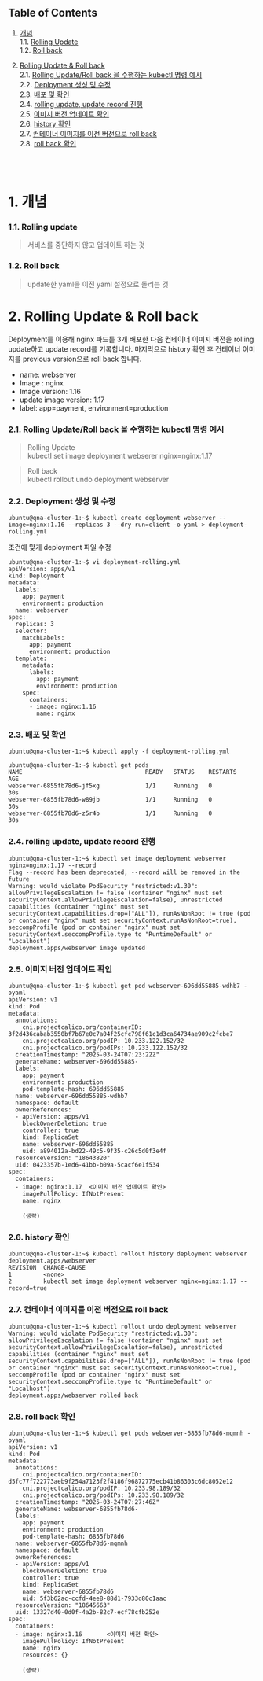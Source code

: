 ## Table of Contents

1. [개념](#1)<br>
  1.1. [Rolling Update](#1.1)<br>
  1.2. [Roll back](#1.2)<br>

2. [Rolling Update & Roll back](#2)<br>
  2.1. [Rolling Update/Roll back 을 수행하는 kubectl 명령 예시](#2.1)<br>
  2.2. [Deployment 생성 및 수정](#2.2)<br>
  2.3. [배포 및 확인](#2.3)<br>
  2.4. [rolling update, update record 진행](#2.4)<br>
  2.5. [이미지 버전 업데이트 확인](#2.5)<br>
  2.6. [history 확인](#2.6)<br>
  2.7. [컨테이너 이미지를 이전 버전으로 roll back](#2.7)<br>
  2.8. [roll back 확인](#2.8)<br>

<br>
<br>




# <div id='1'> 1. 개념

### <div id='1.1'> 1.1. Rolling update
> 서비스를 중단하지 않고 업데이트 하는 것

### <div id='1.2'> 1.2. Roll back
> update한 yaml을 이전 yaml 설정으로 돌리는 것


# <div id='2'> 2. Rolling Update & Roll back <br>

Deployment를 이용해 nginx 파드를 3개 배포한 다음 컨테이너 이미지 버전을 rolling update하고 update record를 기록합니다. 마지막으로 history 확인 후 컨테이너 이미지를 previous version으로 roll back 합니다.

- name: webserver
- Image : nginx
- Image version: 1.16
- update image version: 1.17
- label: app=payment, environment=production


### <div id='2.1'> 2.1. Rolling Update/Roll back 을 수행하는 kubectl 명령 예시 <br>

> Rolling Update <br> kubectl set image deployment webserer nginx=nginx:1.17 

> Roll back <br> kubectl rollout undo deployment webserver


### <div id='2.2'> 2.2. Deployment 생성 및 수정 <br>

```
ubuntu@qna-cluster-1:~$ kubectl create deployment webserver --image=nginx:1.16 --replicas 3 --dry-run=client -o yaml > deployment-rolling.yml
```

조건에 맞게 deployment 파일 수정
```
ubuntu@qna-cluster-1:~$ vi deployment-rolling.yml
apiVersion: apps/v1
kind: Deployment
metadata:
  labels:
    app: payment
    environment: production
  name: webserver
spec:
  replicas: 3
  selector:
    matchLabels:
      app: payment
      environment: production
  template:
    metadata:
      labels:
        app: payment
        environment: production
    spec:
      containers:
      - image: nginx:1.16
        name: nginx
```

### <div id='2.3'> 2.3. 배포 및 확인 <br>
```
ubuntu@qna-cluster-1:~$ kubectl apply -f deployment-rolling.yml

ubuntu@qna-cluster-1:~$ kubectl get pods
NAME                                   READY   STATUS    RESTARTS       AGE
webserver-6855fb78d6-jf5xg             1/1     Running   0              30s
webserver-6855fb78d6-w89jb             1/1     Running   0              30s
webserver-6855fb78d6-z5r4b             1/1     Running   0              30s
```

### <div id='2.4'> 2.4. rolling update, update record 진행 <br>

```
ubuntu@qna-cluster-1:~$ kubectl set image deployment webserver nginx=nginx:1.17 --record
Flag --record has been deprecated, --record will be removed in the future
Warning: would violate PodSecurity "restricted:v1.30": allowPrivilegeEscalation != false (container "nginx" must set securityContext.allowPrivilegeEscalation=false), unrestricted capabilities (container "nginx" must set securityContext.capabilities.drop=["ALL"]), runAsNonRoot != true (pod or container "nginx" must set securityContext.runAsNonRoot=true), seccompProfile (pod or container "nginx" must set securityContext.seccompProfile.type to "RuntimeDefault" or "Localhost")
deployment.apps/webserver image updated
```


### <div id='2.5'> 2.5. 이미지 버전 업데이트 확인 <br>

```
ubuntu@qna-cluster-1:~$ kubectl get pod webserver-696dd55885-wdhb7 -oyaml
apiVersion: v1
kind: Pod
metadata:
  annotations:
    cni.projectcalico.org/containerID: 3f2d436cabab3550bf7b67e0c7a04f25cfc798f61c1d3ca64734ae909c2fcbe7
    cni.projectcalico.org/podIP: 10.233.122.152/32
    cni.projectcalico.org/podIPs: 10.233.122.152/32
  creationTimestamp: "2025-03-24T07:23:22Z"
  generateName: webserver-696dd55885-
  labels:
    app: payment
    environment: production
    pod-template-hash: 696dd55885
  name: webserver-696dd55885-wdhb7
  namespace: default
  ownerReferences:
  - apiVersion: apps/v1
    blockOwnerDeletion: true
    controller: true
    kind: ReplicaSet
    name: webserver-696dd55885
    uid: a894012a-bd22-49c5-9f35-c26c5d0f3e4f
  resourceVersion: "18643820"
  uid: 0423357b-1ed6-41bb-b09a-5cacf6e1f534
spec:
  containers:
  - image: nginx:1.17  <이미지 버전 업데이트 확인>
    imagePullPolicy: IfNotPresent
    name: nginx

    (생략)
```



### <div id='2.6'> 2.6. history 확인 <br>

```
ubuntu@qna-cluster-1:~$ kubectl rollout history deployment webserver
deployment.apps/webserver 
REVISION  CHANGE-CAUSE
1         <none>
2         kubectl set image deployment webserver nginx=nginx:1.17 --record=true
```

### <div id='2.7'> 2.7. 컨테이너 이미지를 이전 버전으로 roll back <br>
```
ubuntu@qna-cluster-1:~$ kubectl rollout undo deployment webserver
Warning: would violate PodSecurity "restricted:v1.30": allowPrivilegeEscalation != false (container "nginx" must set securityContext.allowPrivilegeEscalation=false), unrestricted capabilities (container "nginx" must set securityContext.capabilities.drop=["ALL"]), runAsNonRoot != true (pod or container "nginx" must set securityContext.runAsNonRoot=true), seccompProfile (pod or container "nginx" must set securityContext.seccompProfile.type to "RuntimeDefault" or "Localhost")
deployment.apps/webserver rolled back
```

### <div id='2.8'> 2.8. roll back 확인 <br>
```
ubuntu@qna-cluster-1:~$ kubectl get pods webserver-6855fb78d6-mqmnh -oyaml
apiVersion: v1
kind: Pod
metadata:
  annotations:
    cni.projectcalico.org/containerID: d5fc77f722773aeb9f254a7123f2f4186f96872775ecb41b86303c6dc8052e12
    cni.projectcalico.org/podIP: 10.233.98.189/32
    cni.projectcalico.org/podIPs: 10.233.98.189/32
  creationTimestamp: "2025-03-24T07:27:46Z"
  generateName: webserver-6855fb78d6-
  labels:
    app: payment
    environment: production
    pod-template-hash: 6855fb78d6
  name: webserver-6855fb78d6-mqmnh
  namespace: default
  ownerReferences:
  - apiVersion: apps/v1
    blockOwnerDeletion: true
    controller: true
    kind: ReplicaSet
    name: webserver-6855fb78d6
    uid: 5f3b62ac-ccfd-4ee8-88d1-7933d80c1aac
  resourceVersion: "18645663"
  uid: 13327d40-0d0f-4a2b-82c7-ecf78cfb252e
spec:
  containers:
  - image: nginx:1.16       <이미지 버전 확인>
    imagePullPolicy: IfNotPresent
    name: nginx
    resources: {}

    (생략)
```
